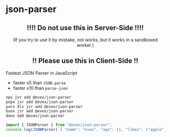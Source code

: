 # json-parser

<center>
  <h2>‼‼ Do not use this in Server-Side ‼‼</h2>
  <p>(If you try to use it by mistake, not works, but it works in a sandboxed worker.)</p>
</center>
<center>
  <h2>‼ Please use this in Client-Side ‼</h2>
</center>

Fastest JSON Parser in JavaScript

- faster x5 than `JSON.parse`
- faster x10 than `parse-json`

```bash
npx jsr add @evex/json-parser
pnpx jsr add @evex/json-parser
yarn dlx jsr add @evex/json-parser
bunx jsr add @evex/json-parser
deno add @evex/json-parser
```

```ts
import { JSONParser } from "@evex/json-parser";
console.log(JSONParser(`{ "name": "evex", "age": 11, "likes": ["apple", "banana"], "isMan": true }`));
```
